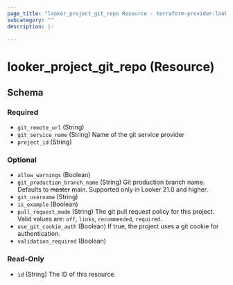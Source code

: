 ```yaml
---
page_title: "looker_project_git_repo Resource - terraform-provider-looker"
subcategory: ""
description: |-
  
---
```

# looker_project_git_repo (Resource)



<!-- schema generated by tfplugindocs -->
## Schema

### Required

- `git_remote_url` (String)
- `git_service_name` (String) Name of the git service provider
- `project_id` (String)

### Optional

- `allow_warnings` (Boolean)
- `git_production_branch_name` (String) Git production branch name. Defaults to ~~master~~ main. Supported only in Looker 21.0 and higher.
- `git_username` (String)
- `is_example` (Boolean)
- `pull_request_mode` (String) The git pull request policy for this project. Valid values are: `off`, `links`, `recommended`, `required`.
- `use_git_cookie_auth` (Boolean) If true, the project uses a git cookie for authentication.
- `validation_required` (Boolean)

### Read-Only

- `id` (String) The ID of this resource.
